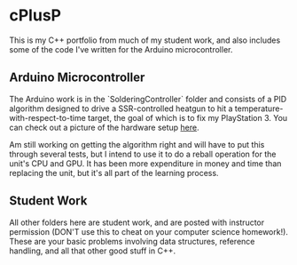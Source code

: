 cPlusP
======

This is my C++ portfolio from much of my student work, and also includes some of the code I've written for the Arduino microcontroller.  

<h2>Arduino Microcontroller</h2>
The Arduino work is in the `SolderingController` folder and consists of a PID algorithm designed to drive a SSR-controlled heatgun to hit a temperature-with-respect-to-time target, the goal of which is to fix my PlayStation 3.  You can check out a picture of the hardware setup <a href="http://lewisnotes.com/heatgunsetup.jpg">here</a>.

Am still working on getting the algorithm right and will have to put this through several tests, but I intend to use it to do a reball operation for the unit's CPU and GPU.  It has been more expenditure in money and time than replacing the unit, but it's all part of the learning process.

<h2>Student Work</h2>
All other folders here are student work, and are posted with instructor permission (DON'T use this to cheat on your computer science homework!).  These are your basic problems involving data structures, reference handling, and all that other good stuff in C++. 
